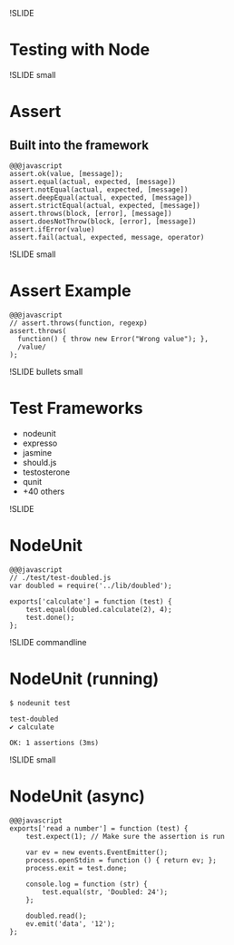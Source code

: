 !SLIDE
# Testing with Node

!SLIDE small
# Assert
## Built into the framework
    @@@javascript
    assert.ok(value, [message]);
    assert.equal(actual, expected, [message])
    assert.notEqual(actual, expected, [message])
    assert.deepEqual(actual, expected, [message])
    assert.strictEqual(actual, expected, [message])
    assert.throws(block, [error], [message])
    assert.doesNotThrow(block, [error], [message])
    assert.ifError(value)
    assert.fail(actual, expected, message, operator)


!SLIDE small
# Assert Example

    @@@javascript
    // assert.throws(function, regexp)
    assert.throws(
      function() { throw new Error("Wrong value"); },
      /value/
    );
    



!SLIDE bullets small
# Test Frameworks

* nodeunit
* expresso
* jasmine
* should.js
* testosterone
* qunit
* +40 others

!SLIDE 
# NodeUnit

    @@@javascript
    // ./test/test-doubled.js
    var doubled = require('../lib/doubled');

    exports['calculate'] = function (test) {
        test.equal(doubled.calculate(2), 4);
        test.done();
    };
    

!SLIDE commandline
# NodeUnit (running)

    $ nodeunit test

    test-doubled
    ✔ calculate

    OK: 1 assertions (3ms)

!SLIDE small
# NodeUnit (async)

    @@@javascript
    exports['read a number'] = function (test) {
        test.expect(1); // Make sure the assertion is run

        var ev = new events.EventEmitter();
        process.openStdin = function () { return ev; };
        process.exit = test.done;

        console.log = function (str) {
            test.equal(str, 'Doubled: 24');
        };
        
        doubled.read();
        ev.emit('data', '12');
    };




